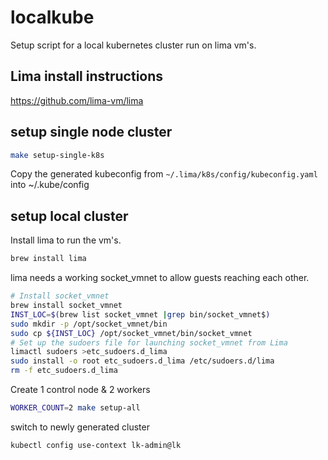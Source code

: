 # localkube

Setup script for a local kubernetes cluster run on lima vm's.

## Lima install instructions

https://github.com/lima-vm/lima

## setup single node cluster

```sh
make setup-single-k8s
```

Copy the generated kubeconfig from `~/.lima/k8s/config/kubeconfig.yaml` into ~/.kube/config


## setup local cluster

Install lima to run the vm's.

```sh
brew install lima
```

lima needs a working socket_vmnet to allow guests reaching each other.

```sh
# Install socket_vmnet
brew install socket_vmnet
INST_LOC=$(brew list socket_vmnet |grep bin/socket_vmnet$)
sudo mkdir -p /opt/socket_vmnet/bin
sudo cp ${INST_LOC} /opt/socket_vmnet/bin/socket_vmnet
# Set up the sudoers file for launching socket_vmnet from Lima
limactl sudoers >etc_sudoers.d_lima
sudo install -o root etc_sudoers.d_lima /etc/sudoers.d/lima
rm -f etc_sudoers.d_lima
```

Create 1 control node & 2 workers

```sh
WORKER_COUNT=2 make setup-all
```

switch to newly generated cluster

```sh
kubectl config use-context lk-admin@lk
```
